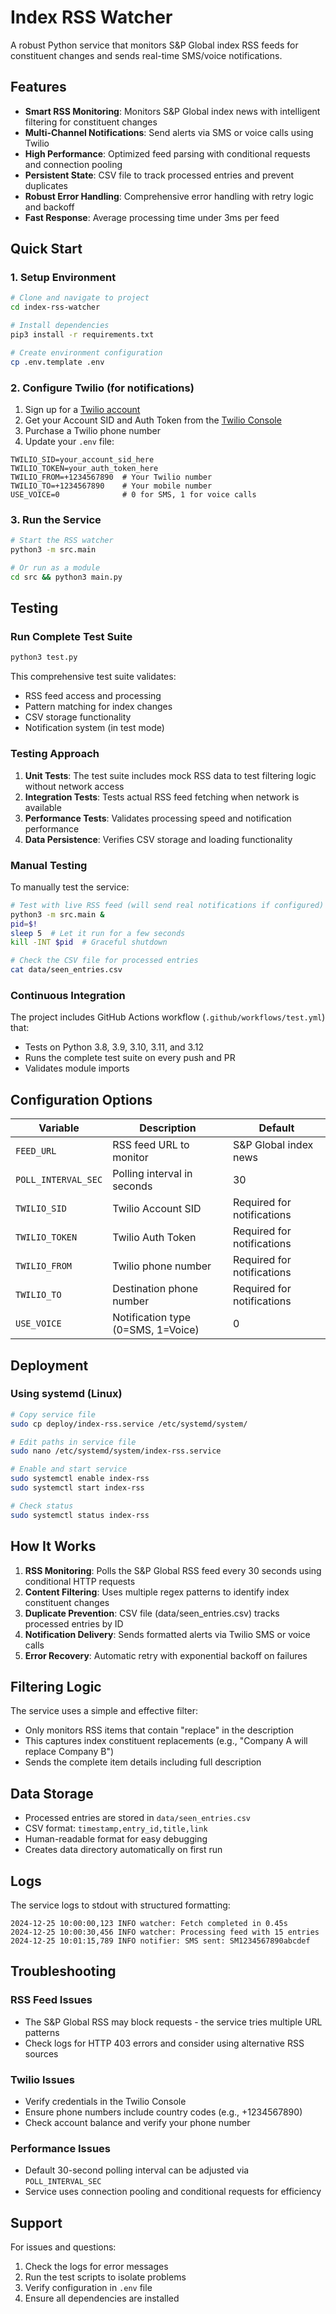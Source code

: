 # Index RSS Watcher

A robust Python service that monitors S&P Global index RSS feeds for constituent changes and sends real-time SMS/voice notifications.

## Features

- **Smart RSS Monitoring**: Monitors S&P Global index news with intelligent filtering for constituent changes
- **Multi-Channel Notifications**: Send alerts via SMS or voice calls using Twilio
- **High Performance**: Optimized feed parsing with conditional requests and connection pooling
- **Persistent State**: CSV file to track processed entries and prevent duplicates
- **Robust Error Handling**: Comprehensive error handling with retry logic and backoff
- **Fast Response**: Average processing time under 3ms per feed

## Quick Start

### 1. Setup Environment

```bash
# Clone and navigate to project
cd index-rss-watcher

# Install dependencies
pip3 install -r requirements.txt

# Create environment configuration
cp .env.template .env
```

### 2. Configure Twilio (for notifications)

1. Sign up for a [Twilio account](https://www.twilio.com/try-twilio)
2. Get your Account SID and Auth Token from the [Twilio Console](https://console.twilio.com/)
3. Purchase a Twilio phone number
4. Update your `.env` file:

```env
TWILIO_SID=your_account_sid_here
TWILIO_TOKEN=your_auth_token_here
TWILIO_FROM=+1234567890  # Your Twilio number
TWILIO_TO=+1234567890    # Your mobile number
USE_VOICE=0              # 0 for SMS, 1 for voice calls
```

### 3. Run the Service

```bash
# Start the RSS watcher
python3 -m src.main

# Or run as a module
cd src && python3 main.py
```

## Testing

### Run Complete Test Suite
```bash
python3 test.py
```

This comprehensive test suite validates:
- RSS feed access and processing
- Pattern matching for index changes
- CSV storage functionality  
- Notification system (in test mode)

### Testing Approach

1. **Unit Tests**: The test suite includes mock RSS data to test filtering logic without network access
2. **Integration Tests**: Tests actual RSS feed fetching when network is available
3. **Performance Tests**: Validates processing speed and notification performance
4. **Data Persistence**: Verifies CSV storage and loading functionality

### Manual Testing

To manually test the service:

```bash
# Test with live RSS feed (will send real notifications if configured)
python3 -m src.main &
pid=$!
sleep 5  # Let it run for a few seconds
kill -INT $pid  # Graceful shutdown

# Check the CSV file for processed entries
cat data/seen_entries.csv
```

### Continuous Integration

The project includes GitHub Actions workflow (`.github/workflows/test.yml`) that:
- Tests on Python 3.8, 3.9, 3.10, 3.11, and 3.12
- Runs the complete test suite on every push and PR
- Validates module imports

## Configuration Options

| Variable | Description | Default |
|----------|-------------|---------|
| `FEED_URL` | RSS feed URL to monitor | S&P Global index news |
| `POLL_INTERVAL_SEC` | Polling interval in seconds | 30 |
| `TWILIO_SID` | Twilio Account SID | Required for notifications |
| `TWILIO_TOKEN` | Twilio Auth Token | Required for notifications |
| `TWILIO_FROM` | Twilio phone number | Required for notifications |
| `TWILIO_TO` | Destination phone number | Required for notifications |
| `USE_VOICE` | Notification type (0=SMS, 1=Voice) | 0 |

## Deployment

### Using systemd (Linux)

```bash
# Copy service file
sudo cp deploy/index-rss.service /etc/systemd/system/

# Edit paths in service file
sudo nano /etc/systemd/system/index-rss.service

# Enable and start service
sudo systemctl enable index-rss
sudo systemctl start index-rss

# Check status
sudo systemctl status index-rss
```

## How It Works

1. **RSS Monitoring**: Polls the S&P Global RSS feed every 30 seconds using conditional HTTP requests
2. **Content Filtering**: Uses multiple regex patterns to identify index constituent changes
3. **Duplicate Prevention**: CSV file (data/seen_entries.csv) tracks processed entries by ID
4. **Notification Delivery**: Sends formatted alerts via Twilio SMS or voice calls
5. **Error Recovery**: Automatic retry with exponential backoff on failures

## Filtering Logic

The service uses a simple and effective filter:
- Only monitors RSS items that contain "replace" in the description
- This captures index constituent replacements (e.g., "Company A will replace Company B")
- Sends the complete item details including full description

## Data Storage

- Processed entries are stored in `data/seen_entries.csv`
- CSV format: `timestamp,entry_id,title,link`
- Human-readable format for easy debugging
- Creates data directory automatically on first run

## Logs

The service logs to stdout with structured formatting:
```
2024-12-25 10:00:00,123 INFO watcher: Fetch completed in 0.45s
2024-12-25 10:00:30,456 INFO watcher: Processing feed with 15 entries
2024-12-25 10:01:15,789 INFO notifier: SMS sent: SM1234567890abcdef
```

## Troubleshooting

### RSS Feed Issues
- The S&P Global RSS may block requests - the service tries multiple URL patterns
- Check logs for HTTP 403 errors and consider using alternative RSS sources

### Twilio Issues
- Verify credentials in the Twilio Console
- Ensure phone numbers include country codes (e.g., +1234567890)
- Check account balance and verify your phone number

### Performance Issues
- Default 30-second polling interval can be adjusted via `POLL_INTERVAL_SEC`
- Service uses connection pooling and conditional requests for efficiency

## Support

For issues and questions:
1. Check the logs for error messages
2. Run the test scripts to isolate problems
3. Verify configuration in `.env` file
4. Ensure all dependencies are installed